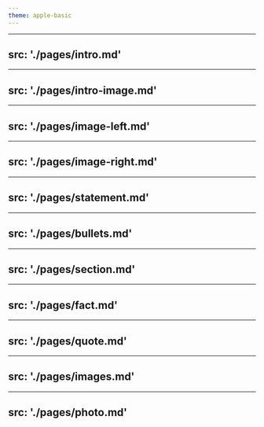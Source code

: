 ```yaml
---
theme: apple-basic
---
```


---
src: './pages/intro.md'
---

---
src: './pages/intro-image.md'
---

---
src: './pages/image-left.md'
---

---
src: './pages/image-right.md'
---

---
src: './pages/statement.md'
---

---
src: './pages/bullets.md'
---

---
src: './pages/section.md'
---

---
src: './pages/fact.md'
---

---
src: './pages/quote.md'
---

---
src: './pages/images.md'
---

---
src: './pages/photo.md'
---